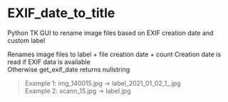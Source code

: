 # EXIF_date_to_title
Python TK GUI to rename image files based on EXIF creation date and custom label

Renames image files to label + file creation date + count 
Creation date is read if EXIF data is available  
Otherwise get_exif_date returns nullstring  
> Example 1: img_140015.jpg -> label_2021_01_02_1_.jpg  
> Example 2: scann_15.jpg -> label.jpg  
